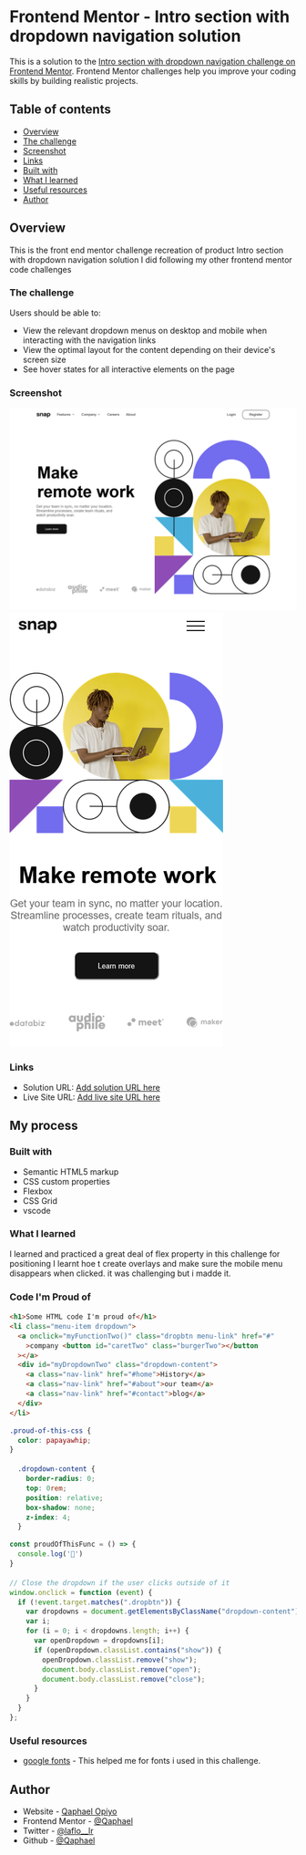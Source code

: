 # Frontend Mentor - Intro section with dropdown navigation solution

This is a solution to the [Intro section with dropdown navigation challenge on Frontend Mentor](https://www.frontendmentor.io/challenges/intro-section-with-dropdown-navigation-ryaPetHE5). Frontend Mentor challenges help you improve your coding skills by building realistic projects.

## Table of contents

- [Overview](#overview)
- [The challenge](#the-challenge)
- [Screenshot](#screenshot)
- [Links](#links)
- [Built with](#built-with)
- [What I learned](#what-i-learned)
- [Useful resources](#useful-resources)
- [Author](#author)


## Overview
This is the front end mentor challenge recreation of product Intro section with dropdown navigation solution I did following my other frontend mentor code challenges

### The challenge

Users should be able to:

- View the relevant dropdown menus on desktop and mobile when interacting with the navigation links
- View the optimal layout for the content depending on their device's screen size
- See hover states for all interactive elements on the page

### Screenshot

![](./screenshots/desktop-view.png)
![](./screenshots/mobile-view.png)

### Links

- Solution URL: [Add solution URL here](https://your-solution-url.com)
- Live Site URL: [Add live site URL here](https://your-live-site-url.com)

## My process

### Built with

- Semantic HTML5 markup
- CSS custom properties
- Flexbox
- CSS Grid
- vscode

### What I learned

I learned and practiced a great deal of flex property in this challenge for positioning
I learnt hoe t create overlays and make sure the mobile menu disappears when clicked. it was challenging but i madde it.

### Code I'm Proud of

```html
<h1>Some HTML code I'm proud of</h1>
<li class="menu-item dropdown">
  <a onclick="myFunctionTwo()" class="dropbtn menu-link" href="#"
    >company <button id="caretTwo" class="burgerTwo"></button
  ></a>
  <div id="myDropdownTwo" class="dropdown-content">
    <a class="nav-link" href="#home">History</a>
    <a class="nav-link" href="#about">our team</a>
    <a class="nav-link" href="#contact">blog</a>
  </div>
</li>
```
```css
.proud-of-this-css {
  color: papayawhip;
}

  .dropdown-content {
    border-radius: 0;
    top: 0rem;
    position: relative;
    box-shadow: none;
    z-index: 4;
  }

```
```js
const proudOfThisFunc = () => {
  console.log('🎉')
}

// Close the dropdown if the user clicks outside of it
window.onclick = function (event) {
  if (!event.target.matches(".dropbtn")) {
    var dropdowns = document.getElementsByClassName("dropdown-content");
    var i;
    for (i = 0; i < dropdowns.length; i++) {
      var openDropdown = dropdowns[i];
      if (openDropdown.classList.contains("show")) {
        openDropdown.classList.remove("show");
        document.body.classList.remove("open");
        document.body.classList.remove("close");
      }
    }
  }
};

```

### Useful resources

- [google fonts](https://fonts.google.com/) - This helped me for fonts i used in this challenge.

## Author

- Website - [Qaphael Opiyo](https://qaphael-portfolio-website.web.app/)
- Frontend Mentor - [@Qaphael](https://www.frontendmentor.io/profile/Qaphael)
- Twitter - [@laflo__lr](https://twitter.com/Laflo_lr)
- Github - [@Qaphael](https://github.com/Qaphael)

